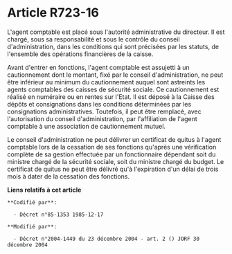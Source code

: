 # Article R723-16

L'agent comptable est placé sous l'autorité administrative du directeur. Il est chargé, sous sa responsabilité et sous le
contrôle du conseil d'administration, dans les conditions qui sont précisées par les statuts, de l'ensemble des opérations
financières de la caisse.

Avant d'entrer en fonctions, l'agent comptable est assujetti à un cautionnement dont le montant, fixé par le conseil
d'administration, ne peut être inférieur au minimum du cautionnement auquel sont astreints les agents comptables des caisses
de sécurité sociale. Ce cautionnement est réalisé en numéraire ou en rentes sur l'Etat. Il est déposé à la Caisse des dépôts
et consignations dans les conditions déterminées par les consignations administratives. Toutefois, il peut être remplacé,
avec l'autorisation du conseil d'administration, par l'affiliation de l'agent comptable à une association de cautionnement
mutuel.

Le conseil d'administration ne peut délivrer un certificat de quitus à l'agent comptable lors de la cessation de ses
fonctions qu'après une vérification complète de sa gestion effectuée par un fonctionnaire dépendant soit du ministre chargé
de la sécurité sociale, soit du ministre chargé du budget. Le certificat de quitus ne peut être délivré qu'à l'expiration
d'un délai de trois mois à dater de la cessation des fonctions.

**Liens relatifs à cet article**

	**Codifié par**:

	  - Décret n°85-1353 1985-12-17

	**Modifié par**:

	  - Décret n°2004-1449 du 23 décembre 2004 - art. 2 () JORF 30 décembre 2004
